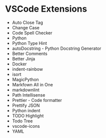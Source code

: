 # VSCode Extensions

* Auto Close Tag
* Change Case
* Code Spell Checker
* Python
* Python Type Hint
* autoDocstring - Python Docstring Generator
* Better Comments
* Better Jinja
* Docker
* indent-rainbow
* isort
* MagicPython
* Markfown All in One
* markdownlint
* Path Intellisense
* Prettier - Code formatter
* Prettify JSON
* Python indent
* TODO Highlight
* Todo Tree
* vscode-icons
* YAML
